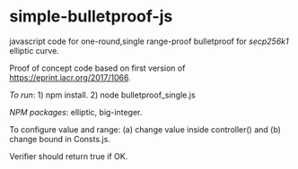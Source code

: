 # simple-bulletproof-js
javascript code for one-round,single range-proof bulletproof for *secp256k1* elliptic curve.

Proof of concept code based on first version of https://eprint.iacr.org/2017/1066.

_To run_: 1) npm install. 2) node bulletproof_single.js

_NPM packages_: elliptic, big-integer.

To configure value and range: (a) change value inside controller() and (b) change bound in Consts.js.  

Verifier should return true if OK. 